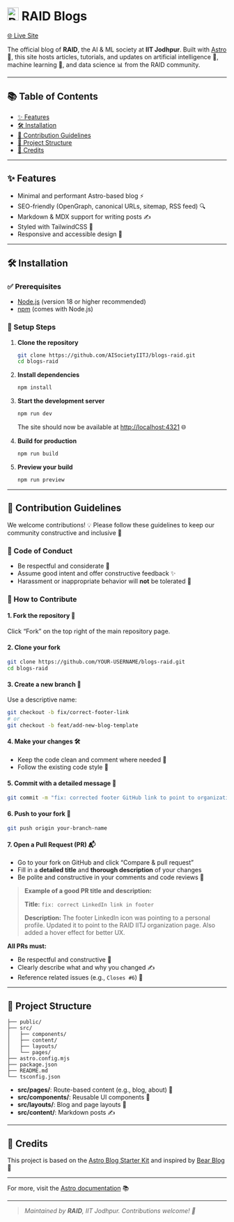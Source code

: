 # <img src="https://raw.githubusercontent.com/Arnesh-pal/blogs-raid/main/raid_emoji.png" width="26" height="30" alt="RAID logo" /> **RAID Blogs**

[🌐 Live Site](https://aisocietyiitj.github.io/blogs-raid/)

The official blog of **RAID**, the AI & ML society at **IIT Jodhpur**. Built with [Astro](https://astro.build/) 🚀, this site hosts articles, tutorials, and updates on artificial intelligence 🤖, machine learning 🧠, and data science 📊 from the RAID community.

---

## 📚 Table of Contents

- [✨ Features](#features)
- [🛠️ Installation](#installation)
- [🤝 Contribution Guidelines](#contribution-guidelines)
- [📁 Project Structure](#project-structure)
- [🙌 Credits](#credits)

---

## ✨ Features

- Minimal and performant Astro-based blog ⚡
- SEO-friendly (OpenGraph, canonical URLs, sitemap, RSS feed) 🔍
- Markdown & MDX support for writing posts ✍️
- Styled with TailwindCSS 🎨
- Responsive and accessible design 📱

---

## 🛠️ Installation

### ✅ Prerequisites

- [Node.js](https://nodejs.org/) (version 18 or higher recommended)
- [npm](https://www.npmjs.com/) (comes with Node.js)

### 🚀 Setup Steps

1. **Clone the repository**
   ```bash
   git clone https://github.com/AISocietyIITJ/blogs-raid.git
   cd blogs-raid
   ```

2. **Install dependencies**

   ```bash
   npm install
   ```

3. **Start the development server**

   ```bash
   npm run dev
   ```

   The site should now be available at [http://localhost:4321](http://localhost:4321) 🌐

4. **Build for production**

   ```bash
   npm run build
   ```

5. **Preview your build**

   ```bash
   npm run preview
   ```

---

## 🤝 Contribution Guidelines

We welcome contributions! 💡 Please follow these guidelines to keep our community constructive and inclusive 🌟

### 📜 Code of Conduct

* Be respectful and considerate 🤝
* Assume good intent and offer constructive feedback ✨
* Harassment or inappropriate behavior will **not** be tolerated 🚫

### 🔧 How to Contribute

#### 1. Fork the repository 🍴

Click “Fork” on the top right of the main repository page.

#### 2. Clone your fork

```bash
git clone https://github.com/YOUR-USERNAME/blogs-raid.git
cd blogs-raid
```

#### 3. Create a new branch 🌿

Use a descriptive name:

```bash
git checkout -b fix/correct-footer-link
# or
git checkout -b feat/add-new-blog-template
```

#### 4. Make your changes 🛠️

* Keep the code clean and comment where needed 🧼
* Follow the existing code style 🎨

#### 5. Commit with a detailed message 📝

```bash
git commit -m "fix: corrected footer GitHub link to point to organization"
```

#### 6. Push to your fork 🚀

```bash
git push origin your-branch-name
```

#### 7. Open a Pull Request (PR) 📬

* Go to your fork on GitHub and click “Compare & pull request”
* Fill in a **detailed title** and **thorough description** of your changes
* Be polite and constructive in your comments and code reviews 🙏

> **Example of a good PR title and description:**
>
> **Title:**
> `fix: correct LinkedIn link in footer`
>
> **Description:**
> The footer LinkedIn icon was pointing to a personal profile.
> Updated it to point to the RAID IITJ organization page.
> Also added a hover effect for better UX.

**All PRs must:**

* Be respectful and constructive 🧠
* Clearly describe what and why you changed ✍️
* Reference related issues (e.g., `Closes #6`) 🔗

---

## 📁 Project Structure

```text
├── public/
├── src/
│   ├── components/
│   ├── content/
│   ├── layouts/
│   └── pages/
├── astro.config.mjs
├── package.json
├── README.md
└── tsconfig.json
```

* **src/pages/**: Route-based content (e.g., blog, about) 📄
* **src/components/**: Reusable UI components 🧩
* **src/layouts/**: Blog and page layouts 🧱
* **src/content/**: Markdown posts ✍️

---

## 🙌 Credits

This project is based on the [Astro Blog Starter Kit](https://github.com/withastro/astro/tree/latest/examples/blog) and inspired by [Bear Blog](https://github.com/HermanMartinus/bearblog/) 🐻

---

For more, visit the [Astro documentation](https://docs.astro.build) 📚

---

> *Maintained by **RAID**, IIT Jodhpur. Contributions welcome! 💙*
